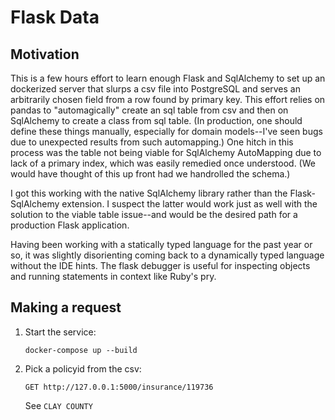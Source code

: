 # Flask Data

## Motivation

This is a few hours effort to learn enough Flask and SqlAlchemy to set up an dockerized server that slurps a csv file into PostgreSQL and serves an arbitrarily chosen field from a row found by primary key. This effort relies on pandas to "automagically" create an sql table from csv and then on SqlAlchemy to create a class from sql table. (In production, one should define these things manually, especially for domain models--I've seen bugs due to unexpected results from such automapping.) One hitch in this process was the table not being viable for SqlAlchemy AutoMapping due to lack of a primary index, which was easily remedied once understood. (We would have thought of this up front had we handrolled the schema.)

I got this working with the native SqlAlchemy library rather than the Flask-SqlAlchemy extension. I suspect the latter would work just as well with the solution to the viable table issue--and would be the desired path for a production Flask application.

Having been working with a statically typed language for the past year or so, it was slightly disorienting coming back to a dynamically typed language without the IDE hints. The flask debugger is useful for inspecting objects and running statements in context like Ruby's pry.

## Making a request

1. Start the service:

   `docker-compose up --build`

2. Pick a policyid from the csv:

   `GET http://127.0.0.1:5000/insurance/119736`

   See `CLAY COUNTY`